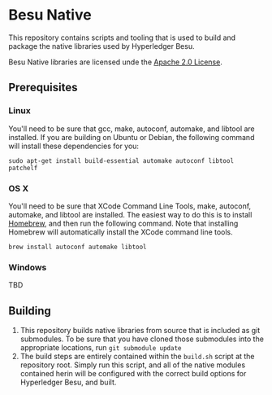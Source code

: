 # Besu Native

This repository contains scripts and tooling that is used to build and package the native libraries
used by Hyperledger Besu.

Besu Native libraries are licensed unde the [Apache 2.0 License](LICENSE).

## Prerequisites

### Linux

You'll need to be sure that gcc, make, autoconf, automake, and libtool are installed. If you are
building on Ubuntu or Debian, the following command will install these dependencies for you:

```
sudo apt-get install build-essential automake autoconf libtool patchelf
```

### OS X

You'll need to be sure that XCode Command Line Tools, make, autoconf, automake, and libtool are
installed. The easiest way to do this is to install [Homebrew](https://brew.sh/), and then run the
following command. Note that installing Homebrew will automatically install the XCode command line
tools.

```
brew install autoconf automake libtool
```

### Windows

TBD

## Building

1. This repository builds native libraries from source that is included as git submodules. To be
   sure that you have cloned those submodules into the appropriate locations,
   run `git submodule update`
2. The build steps are entirely contained within the `build.sh` script at the repository root.
   Simply run this script, and all of the native modules contained herin will be configured with the
   correct build options for Hyperledger Besu, and built.

